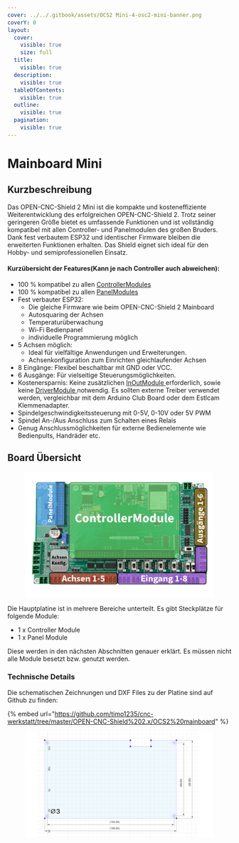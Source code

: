 ```yaml
---
cover: ../../.gitbook/assets/OCS2 Mini-4-osc2-mini-banner.png
coverY: 0
layout:
  cover:
    visible: true
    size: full
  title:
    visible: true
  description:
    visible: true
  tableOfContents:
    visible: true
  outline:
    visible: true
  pagination:
    visible: true
---
```


# Mainboard Mini

## Kurzbeschreibung

Das OPEN-CNC-Shield 2 Mini ist die kompakte und kosteneffiziente Weiterentwicklung des erfolgreichen OPEN-CNC-Shield 2. Trotz seiner geringeren Größe bietet es umfassende Funktionen und ist vollständig kompatibel mit allen Controller- und Panelmodulen des großen Bruders. Dank fest verbautem ESP32 und identischer Firmware bleiben die erweiterten Funktionen erhalten. Das Shield eignet sich ideal für den Hobby- und semiprofessionellen Einsatz.

#### Kurzübersicht der Features(Kann je nach Controller auch abweichen):

* 100 % kompatibel zu allen [ControllerModules](../controllermodules/)
* 100 % kompatibel zu allen [PanelModules](../panelmodules/)
* Fest verbauter ESP32:&#x20;
  * Die gleiche Firmware wie beim OPEN-CNC-Shield 2 Mainboard
  * Autosquaring der Achsen
  * Temperaturüberwachung
  * Wi-Fi Bedienpanel
  * individuelle Programmierung möglich
* 5 Achsen möglich:
  * &#x20;Ideal für vielfältige Anwendungen und Erweiterungen.
  * Achsenkonfiguration zum Einrichten gleichlaufender Achsen
* 8 Eingänge: Flexibel beschaltbar mit GND oder VCC.
* 6 Ausgänge: Für vielseitige Steuerungsmöglichkeiten.
* Kostenersparnis: Keine zusätzlichen [InOutModule ](../inoutmodules/)erforderlich, sowie keine [DriverModule ](../drivermodules/)notwendig. Es sollten externe Treiber verwendet werden, vergleichbar mit dem Arduino Club Board oder dem Estlcam Klemmenadapter.
* Spindelgeschwindigkeitssteuerung mit 0-5V, 0-10V oder 5V PWM
* Spindel An-/Aus Anschluss zum Schalten eines Relais
* Genug Anschlussmöglichkeiten für externe Bedienelemente wie Bedienpults, Handräder etc.

## Board Übersicht

<figure><img src="../../.gitbook/assets/ocs2-mini.png" alt=""><figcaption></figcaption></figure>

Die Hauptplatine ist in mehrere Bereiche unterteilt. Es gibt Steckplätze für folgende Module:

* 1 x Controller Module
* 1 x Panel Module

Diese werden in den nächsten Abschnitten genauer erklärt. Es müssen nicht alle Module besetzt bzw. genutzt werden.&#x20;

### Technische Details

Die schematischen Zeichnungen und DXF Files zu der Platine sind auf Github zu finden:

{% embed url="https://github.com/timo1235/cnc-werkstatt/tree/master/OPEN-CNC-Shield%202.x/OCS2%20mainboard" %}

<figure><img src="../../.gitbook/assets/OCS2 Mini-5-dimensions.png" alt=""><figcaption></figcaption></figure>



